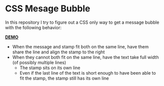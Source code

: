 # CSS Mesage Bubble

In this repository I try to figure out a CSS only way to get a message bubble with the following behavior:

[**DEMO**](https://tomashubelbauer.github.io/css-message-bubble)

- When the message and stamp fit both on the same line, have them share the line and align the stamp to the right
- When they cannot both fit on the same line, have the text take full width (of possibly multiple lines)
    - The stamp sits on its own line
    - Even if the last line of the text is short enough to have been able to fit the stamp, the stamp still has its own line
